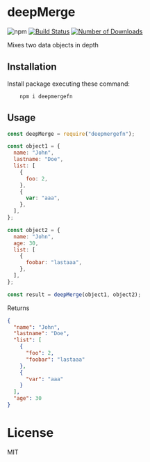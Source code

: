 # deepMerge

<!-- [START badges] -->

![npm](https://img.shields.io/npm/v/deepmergefn)
[![Build Status](https://travis-ci.org/jesusgm/deepmergefn.svg?branch=master)](https://travis-ci.org/jesusgm/deepmergefn)
[![Number of Downloads](https://img.shields.io/npm/dm/deepmergefn.svg)](https://www.npmjs.com/package/deepmergefn)

<!-- [END badges] -->

Mixes two data objects in depth

## Installation

Install package executing these command:

        npm i deepmergefn

## Usage

```javascript
const deepMerge = require("deepmergefn");

const object1 = {
  name: "John",
  lastname: "Doe",
  list: [
    {
      foo: 2,
    },
    {
      var: "aaa",
    },
  ],
};

const object2 = {
  name: "John",
  age: 30,
  list: [
    {
      foobar: "lastaaa",
    },
  ],
};

const result = deepMerge(object1, object2);
```

Returns

```json
{
  "name": "John",
  "lastname": "Doe",
  "list": [
    {
      "foo": 2,
      "foobar": "lastaaa"
    },
    {
      "var": "aaa"
    }
  ],
  "age": 30
}
```

# License

MIT
